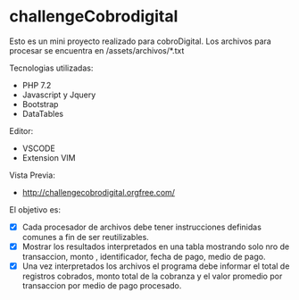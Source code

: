 # challengeCobrodigital

Esto es un mini proyecto realizado para cobroDigital.
Los archivos para procesar se encuentra en /assets/archivos/*.txt

Tecnologias utilizadas:
- PHP 7.2
- Javascript y Jquery
- Bootstrap
- DataTables

Editor:
- VSCODE
- Extension VIM

Vista Previa:
- http://challengecobrodigital.orgfree.com/

El objetivo es:
- [x] Cada procesador de archivos debe tener instrucciones definidas comunes a fin de ser reutilizables.
- [x] Mostrar los resultados interpretados en una tabla mostrando solo nro de transaccion, monto , identificador, fecha de pago, medio de pago.
- [x] Una vez interpretados los archivos el programa debe informar el total de registros cobrados, monto total de la cobranza y el valor promedio por transaccion por medio de pago procesado.
